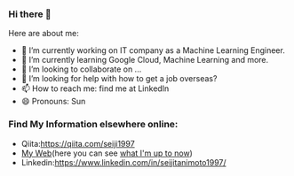 ### Hi there 👋

Here are about me:

- 🔭 I’m currently working on IT company as a Machine Learning Engineer.
- 🌱 I’m currently learning Google Cloud, Machine Learning and more.
- 👯 I’m looking to collaborate on ...
- 🤔 I’m looking for help with how to get a job overseas?
- 📫 How to reach me: find me at LinkedIn
- 😄 Pronouns: Sun

### Find My Information elsewhere online:
- Qiita:https://qiita.com/seiji1997
- [My Web](https://www.seijitanimoto1997.com/)(here you can see [what I'm up to now]())
- Linkedin:https://www.linkedin.com/in/seijitanimoto1997/
